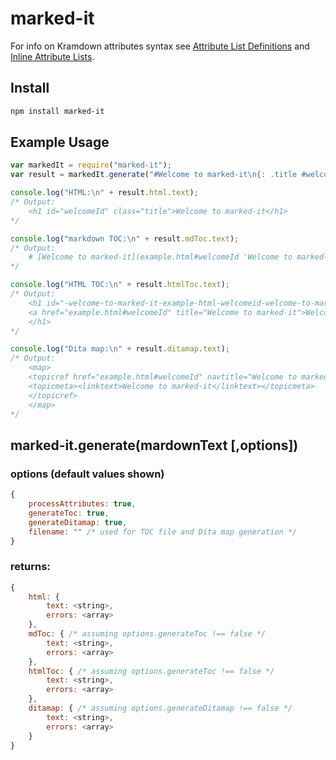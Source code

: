 # marked-it

For info on Kramdown attributes syntax see [Attribute List Definitions](http://kramdown.gettalong.org/syntax.html#attribute-list-definitions "Attribute List Definitions") and [Inline Attribute Lists](http://kramdown.gettalong.org/syntax.html#inline-attribute-lists "Inline Attribute Lists").

## Install

``` bash
npm install marked-it
```

## Example Usage

```js
var markedIt = require("marked-it");
var result = markedIt.generate("#Welcome to marked-it\n{: .title #welcomeId}\n", {filename: "example.html"});

console.log("HTML:\n" + result.html.text);
/* Output:
	<h1 id="welcomeId" class="title">Welcome to marked-it</h1>
*/

console.log("markdown TOC:\n" + result.mdToc.text);
/* Output:
	# [Welcome to marked-it](example.html#welcomeId 'Welcome to marked-it')
*/

console.log("HTML TOC:\n" + result.htmlToc.text);
/* Output:
	<h1 id="-welcome-to-marked-it-example-html-welcomeid-welcome-to-marked-it-">
	<a href="example.html#welcomeId" title="Welcome to marked-it">Welcome to marked-it</a>
	</h1>
*/

console.log("Dita map:\n" + result.ditamap.text);
/* Output:
	<map>
	<topicref href="example.html#welcomeId" navtitle="Welcome to marked-it">
	<topicmeta><linktext>Welcome to marked-it</linktext></topicmeta>
	</topicref>
	</map>
*/
```

## marked-it.generate(mardownText [,options])

### options (default values shown)
```js
{
	processAttributes: true,
	generateToc: true,
	generateDitamap: true,
	filename: "" /* used for TOC file and Dita map generation */
}
```

### returns:
```js
{
	html: {
		text: <string>,
		errors: <array>
	},
	mdToc: { /* assuming options.generateToc !== false */
		text: <string>,
		errors: <array>
	},
	htmlToc: { /* assuming options.generateToc !== false */
		text: <string>,
		errors: <array>
	},
	ditamap: { /* assuming options.generateDitamap !== false */
		text: <string>,
		errors: <array>
	}
}
```
